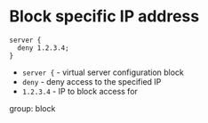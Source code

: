 # Block specific IP address

```nginx
server {
  deny 1.2.3.4;
}
```

- `server {` - virtual server configuration block
- `deny` - deny access to the specified IP
- `1.2.3.4` - IP to block access for

group: block


